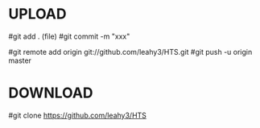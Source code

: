 # UPLOAD
#git add . (file)
#git commit -m "xxx"

#git remote add origin git://github.com/leahy3/HTS.git
#git push -u origin master


# DOWNLOAD
#git clone https://github.com/leahy3/HTS

